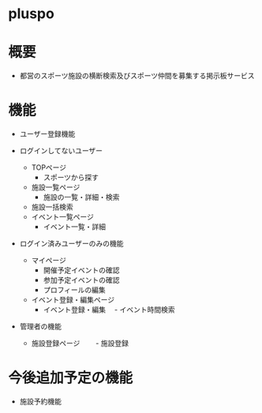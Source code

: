 # pluspo
# 概要
 - 都営のスポーツ施設の横断検索及びスポーツ仲間を募集する掲示板サービス
 
# 機能
- ユーザー登録機能
- ログインしてないユーザー
  - TOPページ
    - スポーツから探す
  - 施設一覧ページ
    - 施設の一覧・詳細・検索
  - 施設一括検索
  - イベント一覧ページ
    - イベント一覧・詳細

- ログイン済みユーザーのみの機能
  - マイページ
    - 開催予定イベントの確認
    - 参加予定イベントの確認
    - プロフィールの編集
  - イベント登録・編集ページ
    - イベント登録・編集
　- イベント時間検索

- 管理者の機能
  - 施設登録ページ
　　- 施設登録


# 今後追加予定の機能
- 施設予約機能
  


